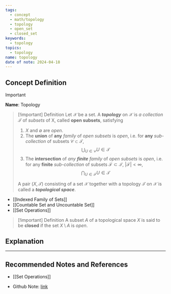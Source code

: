 ```yaml
---
tags:
  - concept
  - math/topology
  - topology
  - open_set
  - closed_set
keywords:
  - topology
topics:
  - topology
name: topology
date of note: 2024-04-18
---
```


## Concept Definition

>[!important]
>**Name**:  Topology

>[!important] Definition
> Let $\mathcal{X}$ be a set. A ***topology*** on $\mathcal{X}$ is *a collection* $\mathscr{T}$ of *subsets* of X, called **open subsets**, satisfying
> 1. $X$ and $\emptyset$ are *open*.
> 2. The **union** of **any** *family* of *open subsets* is *open*, i.e. for **any** *sub-collection* of subsets $\mathscr{C} \subset \mathscr{T}$, 
>$$
>\bigcup_{U \in \mathscr{C}}U \in \mathscr{T}
>$$    
> 3. The **intersection** of *any **finite** family* of *open subsets* is *open*, i.e. for any **finite** *sub-collection* of subsets $\mathscr{F} \subset \mathscr{T}$, $\lvert \mathscr{F} \rvert < \infty$,
>$$
>\bigcap_{U \in \mathscr{F}}U \in \mathscr{T}
>$$   
> 
> A pair $(X, \mathscr{T})$ consisting of a set $\mathcal{X}$ together with a topology $\mathscr{T}$ on $\mathcal{X}$ is called a ***topological space***.

- [[Indexed Family of Sets]]
- [[Countable Set and Uncountable Set]]
- [[Set Operations]]



>[!important] Definition
>A subset $A$ of a topological space $X$ is said to be **closed** if the set $X \setminus A$ is *open*.



## Explanation





-----------
##  Recommended Notes and References

- [[Set Operations]]

- Github Note: [link](https://github.com/TianpeiLuke/SelfStudyNotes/tree/master/self-study/topology)